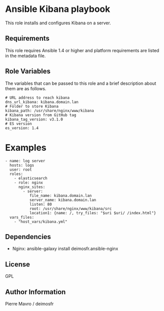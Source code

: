 Ansible Kibana playbook
=====

This role installs and configures Kibana on a server.

Requirements
------------

This role requires Ansible 1.4 or higher and platform requirements are listed
in the metadata file.

Role Variables
--------------

The variables that can be passed to this role and a brief description about
them are as follows.

```
# URL address to reach kibana
dns_url_kibana: kibana.domain.lan
# Folder to store Kibana
kibana_path: /usr/share/nginx/www/kibana
# Kibana version from GitHub tag
kibana_tag_version: v3.1.0
# ES version
es_version: 1.4
```

Examples
========

```
- name: log server
  hosts: logs
  user: root
  roles:
    - elasticsearch
    - role: nginx
      nginx_sites:
        - server:
           file_name: kibana.domain.lan
           server_name: kibana.domain.lan
           listen: 80
           root: /usr/share/nginx/www/kibana/src
           location1: {name: /, try_files: "$uri $uri/ /index.html"}
  vars_files:
    - "host_vars/kibana.yml"
```

Dependencies
------------

- Nginx: ansible-galaxy install deimosfr.ansible-nginx

License
-------

GPL

Author Information
------------------

Pierre Mavro / deimosfr


